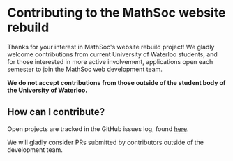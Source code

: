 # Contributing to the MathSoc website rebuild

Thanks for your interest in MathSoc's website rebuild project!  We gladly welcome contributions from current University of Waterloo students, and for those interested in more active involvement, applications open each semester to join the MathSoc web development team.

**We do not accept contributions from those outside of the student body of the University of Waterloo.**

## How can I contribute?

Open projects are tracked in the GitHub issues log, found [here](https://github.com/MathSoc/mathsoc-website/issues).  

We will gladly consider PRs submitted by contributors outside of the development team.
